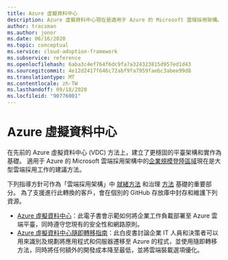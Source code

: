 ```yaml
---
title: Azure 虛擬資料中心
description: Azure 虛擬資料中心現在是適用于 Azure 的 Microsoft 雲端採用架構。 瞭解可用來支援這種轉換的資源。
author: tracsman
ms.author: jonor
ms.date: 06/16/2020
ms.topic: conceptual
ms.service: cloud-adoption-framework
ms.subservice: reference
ms.openlocfilehash: 6aba3c4ef764f6dc9fa7a324323815d957ed1d43
ms.sourcegitcommit: 4e12d2417f646c72abf9fa7959faebc3abee99d8
ms.translationtype: MT
ms.contentlocale: zh-TW
ms.lasthandoff: 09/18/2020
ms.locfileid: "90776001"
---
```

<!-- docutune:ignore "Azure Virtual Datacenter" -->

# <a name="azure-virtual-datacenter"></a>Azure 虛擬資料中心

在先前的 Azure 虛擬資料中心 (VDC) 方法上，建立了更穩固的平臺架構和實作為基礎。 適用于 Azure 的 Microsoft 雲端採用架構中的[企業規模登陸區域](../ready/enterprise-scale/index.md)現在是大型雲端採用工作的建議方法。

下列指導方針可作為「雲端採用架構」中 [就緒方法](../ready/index.md) 和治理 [方法](../govern/index.md) 基礎的重要部分。 為了支援進行此轉換的客戶，會在個別的 GitHub 存放庫中封存和維護下列資源。

- [Azure 虛擬資料中心](https://raw.githubusercontent.com/microsoft/CloudAdoptionFramework/master/archive/vdc/Azure_Virtual_Datacenter.pdf)：此電子書會示範如何將企業工作負載部署至 Azure 雲端平臺，同時遵守您現有的安全性和網路原則。
- [Azure 虛擬資料中心隨即轉移指南](https://raw.githubusercontent.com/microsoft/CloudAdoptionFramework/master/archive/vdc/Azure_Virtual_Datacenter_Lift_and_Shift_Guide.pdf)：此白皮書討論企業 IT 人員和決策者可以用來識別及規劃將應用程式和伺服器遷移至 Azure 的程式，並使用隨即轉移方法，同時將任何額外的開發成本降至最低，並將雲端裝載選項優化。
